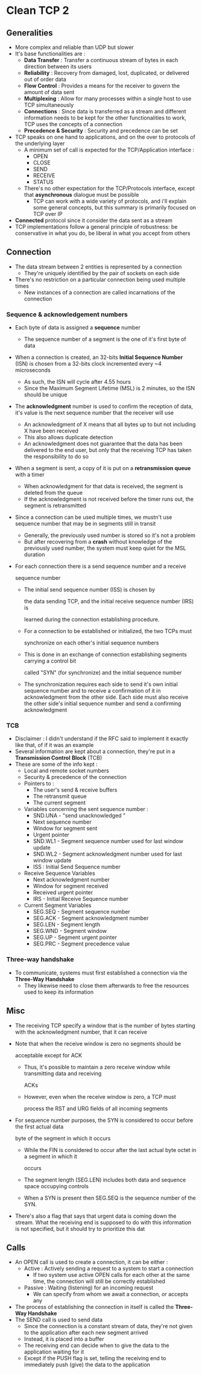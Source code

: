 # Clean TCP 2

## Generalities

* More complex and reliable than UDP but slower
* It's base functionalities are :
  * **Data Transfer** : Transfer a continuous stream of bytes in each     direction between its users
  * **Reliability** : Recovery from damaged, lost, duplicated, or delivered out of order data
  * **Flow Control**     :  Provides a means for the receiver to govern the amount of data     sent
  * **Multiplexing** : Allow for many processes within a single host to use TCP     simultaneously
  * **Connections** : Since data is transferred as a stream and different information needs to be kept for the other functionalities to work, TCP uses the concepts of a connection
  * **Precedence & Security** : Security and precedence can be set
* TCP speaks on one hand to applications, and on the over to protocols of the underlying layer
  * A minimum set of call is expected for the TCP/Application interface :
    * OPEN
    * CLOSE
    * SEND
    * RECEIVE
    * STATUS
  * There's no other expectation for the TCP/Protocols interface, except that **asynchronous** dialogue must be possible
    * TCP can work with a wide variety of protocols, and i'll explain some general concepts, but this summary is primarily focused on TCP over IP
* **Connected** protocol since it consider the data sent as a stream
* TCP implementations follow a general principle of robustness:  be   conservative in what you do, be liberal in what you accept from   others

## Connection

* The data stream between 2 entities is represented by a connection
  * They're uniquely identified by the pair of sockets on each side
* There's no restriction on a particular connection being   used multiple times
  * New instances of a connection are called incarnations of the connection

### Sequence & acknowledgement numbers

* Each byte of data is assigned a   **sequence** number
  * The sequence number of a segment is the one of it's first byte of data
* When a connection is created, an 32-bits **Initial Sequence Number** \(ISN\) is chosen from a 32-bits clock incremented every ~4 microseconds
  * As such, the ISN will cycle after 4.55 hours
  * Since the Maximum Segment Lifetime \(MSL\) is 2 minutes, so the ISN should be unique 
* The **acknowledgment** number is used to confirm the reception of data, it's value is the next sequence number that the receiver will use
  * An acknowledgment of X means that all bytes up to but not including X have been received
  * This also allows duplicate detection
  * An acknowledgment does not guarantee that the data has been     delivered to the end user, but only that the receiving TCP has taken     the responsibility to do so
* When a   segment is sent, a copy of it is put on a **retransmission queue** with a timer
  * When acknowledgment for that data is received, the     segment is deleted from the queue  
  * If the acknowledgment is not     received before the timer runs out, the segment is retransmitted
* Since a connection can be used multiple times, we mustn't use sequence number that may be in segments still in transit
  * Generally, the previously used number is stored so it's not a problem
  * But after recovering from a **crash** without knowledge of the previously used number, the system must keep quiet for the MSL duration





* For each connection there is a send sequence number and a receive

    sequence number

  * The initial send sequence number \(ISS\) is chosen by

      the data sending TCP, and the initial receive sequence number \(IRS\) is

      learned during the connection establishing procedure.

  * For a connection to be established or initialized, the two TCPs must

      synchronize on each other's initial sequence numbers

  * This is done in     an exchange of connection establishing segments carrying a control bit

      called "SYN" \(for synchronize\) and the initial sequence number

  * The synchronization requires each side to send it's own initial     sequence number and to receive a confirmation of it in acknowledgment     from the other side.  Each side must also receive the other side's     initial sequence number and send a confirming acknowledgment

### TCB

* Disclaimer : I didn't understand if the RFC said to implement it exactly like that, of if it was an example
* Several information are kept about a connection, they're put in a **Transmission Control** **Block** \(TCB\)
* These are some of the info kept :
  * Local and remote socket numbers
  * Security & precedence of the connection
  * Pointers to :
    * The user's send & receive buffers
    * The retransmit queue
    * The current segment
  * Variables concerning the sent sequence number :
    * SND.UNA - "send unacknowledged      "
    * Next sequence number
    * Window for segment sent
    * Urgent pointer
    * SND.WL1 - Segment sequence number used for last window update
    * SND.WL2 - Segment acknowledgment number used for last window       update
    * ISS : Initial Send Sequence number 
  * Receive Sequence Variables
    * Next acknowledgment number
    * Window for segment received
    * Received urgent pointer
    * IRS     -  Initial Receive Sequence number
  * Current Segment Variables
    * SEG.SEQ - Segment sequence number
    * SEG.ACK - Segment acknowledgment number
    * SEG.LEN - Segment length
    * SEG.WND - Segment window
    * SEG.UP  - Segment urgent pointer
    * SEG.PRC - Segment precedence value

### Three-way handshake

* To communicate, systems must first established a connection via the **Three-Way Handshake**
  * They likewise need to close them afterwards to free the resources used to keep its information

## Misc

* The receiving TCP specify a window that is the number of bytes starting with the   acknowledgment number, that it can receive
* Note that when the receive window is zero no segments should be

    acceptable except for ACK

  *  Thus, it's  possible to     maintain a zero receive window while transmitting data and receiving

      ACKs

    * However, even when the receive window is zero, a TCP must

        process the RST and URG fields of all incoming segments

* For sequence number   purposes, the SYN is considered to occur before the first actual data

    byte of the segment in which it occurs

  * While the FIN is considered to occur after the last actual byte octet in a segment in which it

      occurs

  * The segment length \(SEG.LEN\) includes both data and sequence     space occupying controls
  * When a SYN is present then SEG.SEQ is the     sequence number of the SYN.

* There's also a flag that says that urgent data is coming down the stream. What the receiving end is supposed to do with this information is not specified, but it should try to prioritize this dat

## Calls

* An OPEN call is used to create a connection, it can be either : 
  * Active : Actively sending a request to a system to start a connection
    * If two system use active OPEN calls for each other at the same time, the connection will still be correctly established
  * Passive : Waiting \(listening\) for an incoming request
    * We can specify from whom we await a connection, or accepts any
* The process of establishing the connection in itself is called the **Three-Way Handshake**
* The SEND call is used to send data
  * Since the connection is a constant stream of data, they're not given to the application after each new segment arrived
  * Instead, it is placed into a buffer
  * The receiving end can decide when to give the data to the application waiting for it
  * Except if the PUSH flag is set, telling the receiving end to immediately push \(give\) the data to the application

